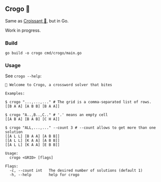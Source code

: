 ## Crogo 🐊

Same as [Croissant 🥐](https://github.com/super7ramp/croissant), but in Go.

Work in progress.

### Build

```shell
go build -o crogo cmd/crogo/main.go
```

### Usage

See `crogo --help`:

```
🐊 Welcome to Crogo, a crossword solver that bites

Examples:

$ crogo "...,...,..." # The grid is a comma-separated list of rows.
[[B A A] [A B B] [B A A]]

$ crogo "A..,B..,C.." # '.' means an empty cell
[[A B A] [B A B] [C H A]]

$ crogo "ALL,...,..." --count 3 # --count allows to get more than one solution
[[A L L] [B A A] [A B B]]
[[A L L] [K A A] [A B B]]
[[A L L] [K A A] [E B B]]

Usage:
  crogo <GRID> [flags]

Flags:
  -c, --count int   The desired number of solutions (default 1)
  -h, --help        help for crogo
```
